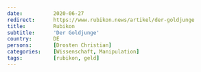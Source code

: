 ```yaml
---
date:          2020-06-27
redirect:      https://www.rubikon.news/artikel/der-goldjunge
title:         Rubikon
subtitle:      'Der Goldjunge'
country:       DE
persons:       [Drosten Christian]
categories:    [Wissenschaft, Manipulation]
tags:          [rubikon, geld]
---
```

